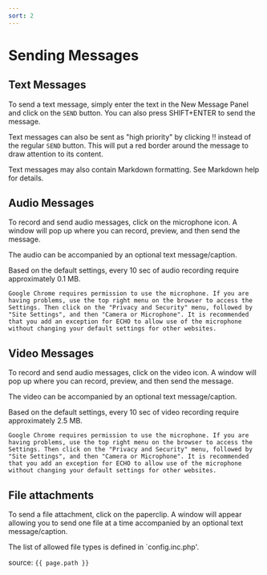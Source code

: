 ```yaml
---
sort: 2
---
```


# Sending Messages

## Text Messages
To send a text message, simply enter the text in the New Message Panel and click on the `SEND` button. You can also press SHIFT+ENTER to send the message.

Text messages can also be sent as "high priority" by clicking ‼ instead of the regular `SEND` button. This will put a red border around the message to draw attention to its content.

Text messages may also contain Markdown formatting. See Markdown help for details.

## Audio Messages 
To record and send audio messages, click on the microphone icon. A window will pop up where you can record, preview, and then send the message. 

The audio can be accompanied by an optional text message/caption.

Based on the default settings, every 10 sec of audio recording require approximately 0.1 MB. 

```note
Google Chrome requires permission to use the microphone. If you are having problems, use the top right menu on the browser to access the Settings. Then click on the "Privacy and Security" menu, followed by "Site Settings", and then "Camera or Microphone". It is recommended that you add an exception for ECHO to allow use of the microphone without changing your default settings for other websites.
```

## Video Messages 
To record and send audio messages, click on the video icon. A window will pop up where you can record, preview, and then send the message. 

The video can be accompanied by an optional text message/caption.

Based on the default settings, every 10 sec of video recording require approximately 2.5 MB. 

```note
Google Chrome requires permission to use the microphone. If you are having problems, use the top right menu on the browser to access the Settings. Then click on the "Privacy and Security" menu, followed by "Site Settings", and then "Camera or Microphone". It is recommended that you add an exception for ECHO to allow use of the microphone without changing your default settings for other websites.
```

## File attachments 
To send a file attachment, click on the paperclip. A window will appear allowing you to send one file at a time accompanied by an optional text message/caption.

The list of allowed file types is defined in `config.inc.php'. 

source: `{{ page.path }}`
